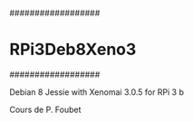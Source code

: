 
##################
#  RPi3Deb8Xeno3 #
##################

Debian 8 Jessie with Xenomai 3.0.5 
for RPi 3 b

Cours de P. Foubet

